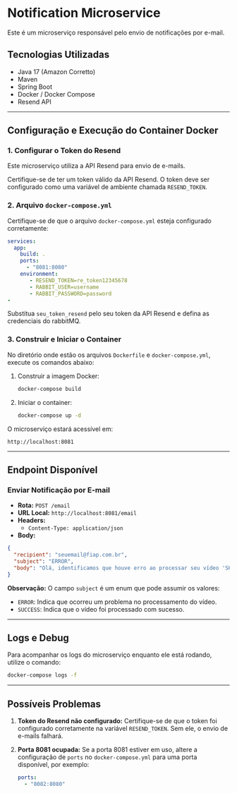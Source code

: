 # Notification Microservice

Este é um microserviço responsável pelo envio de notificações por e-mail.

## Tecnologias Utilizadas

- Java 17 (Amazon Corretto)
- Maven
- Spring Boot
- Docker / Docker Compose
- Resend API
---

## Configuração e Execução do Container Docker

### 1. Configurar o Token do Resend

Este microserviço utiliza a API Resend para envio de e-mails.

Certifique-se de ter um token válido da API Resend. O token deve ser configurado como uma variável de ambiente chamada `RESEND_TOKEN`.

### 2. Arquivo `docker-compose.yml`

Certifique-se de que o arquivo `docker-compose.yml` esteja configurado corretamente:

```yaml
services:
  app:
    build: .
    ports:
      - "8081:8080"
    environment:
       - RESEND_TOKEN=re_token12345678
       - RABBIT_USER=username
       - RABBIT_PASSWORD=password
- 
```
Substitua `seu_token_resend` pelo seu token da API Resend e defina as credenciais do rabbitMQ.

### 3. Construir e Iniciar o Container

No diretório onde estão os arquivos `Dockerfile` e `docker-compose.yml`, execute os comandos abaixo:

1. Construir a imagem Docker:
   ```bash
   docker-compose build
   ```

2. Iniciar o container:
   ```bash
   docker-compose up -d
   ```

O microserviço estará acessível em:
```
http://localhost:8081
```

---

## Endpoint Disponível

### Enviar Notificação por E-mail

- **Rota:** `POST /email`
- **URL Local:** `http://localhost:8081/email`
- **Headers:**
    - `Content-Type: application/json`
- **Body:**

```json
{
  "recipient": "seuemail@fiap.com.br",
  "subject": "ERROR",
  "body": "Olá, identificamos que houve erro ao processar seu vídeo 'SHREK 2', faça login em sua conta para ver mais detalhes"
}
```

**Observação:** O campo `subject` é um enum que pode assumir os valores:
- `ERROR`: Indica que ocorreu um problema no processamento do vídeo.
- `SUCCESS`: Indica que o vídeo foi processado com sucesso.

---

## Logs e Debug

Para acompanhar os logs do microserviço enquanto ele está rodando, utilize o comando:

```bash
docker-compose logs -f
```

---

## Possíveis Problemas

1. **Token do Resend não configurado:**
   Certifique-se de que o token foi configurado corretamente na variável `RESEND_TOKEN`. Sem ele, o envio de e-mails falhará.

2. **Porta 8081 ocupada:**
   Se a porta 8081 estiver em uso, altere a configuração de `ports` no `docker-compose.yml` para uma porta disponível, por exemplo:
   ```yaml
   ports:
     - "8082:8080"
   ```

